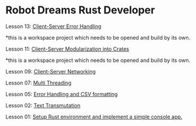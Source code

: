 # Robot Dreams Rust Developer

Lesson 13: [Client-Server Error Handling](lesson_13/README.md)

*this is a workspace project which needs to be opened and build by its own.

Lesson 11: [Client-Server Modularization into Crates](lesson_11/README.md)

*this is a workspace project which needs to be opened and build by its own.

Lesson 09: [Client-Server Networking](lesson_09/README.md)

Lesson 07: [Multi Threading](lesson_07/README.md)

Lesson 05: [Error Handling and CSV formatting](lesson_05/README.md)

Lesson 02: [Text Transmutation](lesson_02/README.md)

Lesson 01: [Setup Rust environment and implement a simple console app.](lesson_01/README.md)